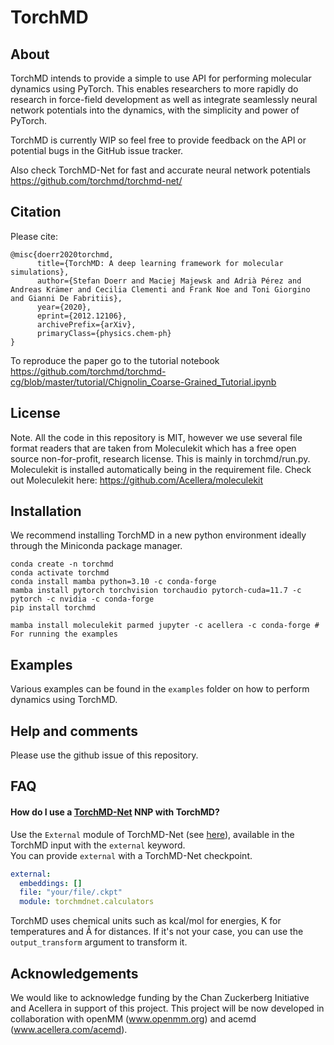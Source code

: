 # TorchMD

## About

TorchMD intends to provide a simple to use API for performing molecular dynamics using PyTorch. This enables researchers to more rapidly do research in force-field development as well as integrate seamlessly neural network potentials into the dynamics, with the simplicity and power of PyTorch.

TorchMD is currently WIP so feel free to provide feedback on the API or potential bugs in the GitHub issue tracker. 

Also check TorchMD-Net for fast and accurate neural network potentials https://github.com/torchmd/torchmd-net/

## Citation

Please cite:

```
@misc{doerr2020torchmd,
      title={TorchMD: A deep learning framework for molecular simulations},
      author={Stefan Doerr and Maciej Majewsk and Adrià Pérez and Andreas Krämer and Cecilia Clementi and Frank Noe and Toni Giorgino and Gianni De Fabritiis},
      year={2020},
      eprint={2012.12106},
      archivePrefix={arXiv},
      primaryClass={physics.chem-ph}
}
```

To reproduce the paper go to the tutorial notebook https://github.com/torchmd/torchmd-cg/blob/master/tutorial/Chignolin_Coarse-Grained_Tutorial.ipynb

## License

Note. All the code in this repository is MIT, however we use several file format readers that are taken from Moleculekit which has a free open source non-for-profit, research license. This is mainly in torchmd/run.py. Moleculekit is installed automatically being in the requirement file. Check out Moleculekit here: https://github.com/Acellera/moleculekit

## Installation

We recommend installing TorchMD in a new python environment ideally through the Miniconda package manager.

```
conda create -n torchmd
conda activate torchmd
conda install mamba python=3.10 -c conda-forge
mamba install pytorch torchvision torchaudio pytorch-cuda=11.7 -c pytorch -c nvidia -c conda-forge
pip install torchmd

mamba install moleculekit parmed jupyter -c acellera -c conda-forge # For running the examples
```

## Examples

Various examples can be found in the `examples` folder on how to perform dynamics using TorchMD.

## Help and comments

Please use the github issue of this repository.

## FAQ  

#### How do I use a [TorchMD-Net](https://github.com/torchmd/torchmd-net/) NNP with TorchMD?  

Use the `External` module of TorchMD-Net (see [here](https://github.com/torchmd/torchmd-net/blob/main/torchmdnet/calculators.py)), available in the TorchMD input with the `external` keyword.  
You can provide `external` with a TorchMD-Net checkpoint.  
```yaml
external:
  embeddings: []
  file: "your/file/.ckpt"
  module: torchmdnet.calculators
```

TorchMD uses chemical units such as kcal/mol for energies, K for temperatures and Å for distances. If it's not your case, you can use the `output_transform` argument to transform it.


## Acknowledgements

We would like to acknowledge funding by the Chan Zuckerberg Initiative and Acellera in support of this project. This project will be now developed in collaboration with openMM (www.openmm.org) and acemd (www.acellera.com/acemd).
